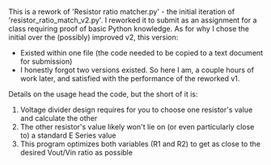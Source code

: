 This is a rework of 'Resistor ratio matcher.py' - the initial iteration of 'resistor_ratio_match_v2.py'. I reworked it to submit as an assignment for a class requiring proof of basic Python knowledge.
As for why I chose the initial over the (possibly) improved v2, this version:
  - Existed within one file (the code needed to be copied to a text document for submission)
  - I honestly forgot two versions existed.
So here I am, a couple hours of work later, and satisfied with the performance of the reworked v1.

Details on the usage head the code, but the short of it is:
  1. Voltage divider design requires for you to choose one resistor's value and calculate the other
  2. The other resistor's value likely won't lie on (or even particularly close to) a standard E Series value
  3. This program optimizes both variables (R1 and R2) to get as close to the desired Vout/Vin ratio as possible

